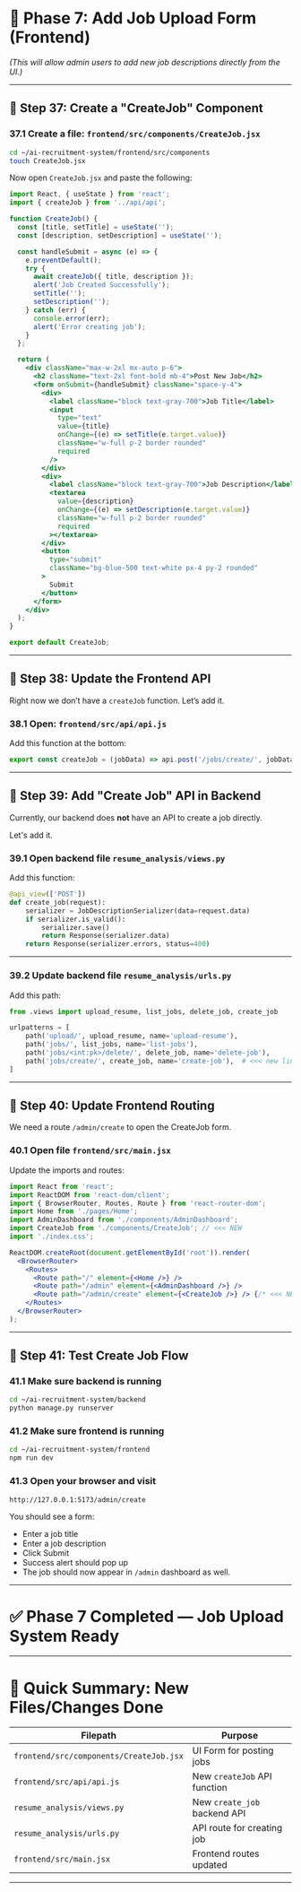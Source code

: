 # **📌 Phase 7: Add Job Upload Form (Frontend)**
_(This will allow admin users to add new job descriptions directly from the UI.)_

---

## **🔹 Step 37: Create a "CreateJob" Component**

### **37.1 Create a file: `frontend/src/components/CreateJob.jsx`**

```bash
cd ~/ai-recruitment-system/frontend/src/components
touch CreateJob.jsx
```

Now open `CreateJob.jsx` and paste the following:

```jsx
import React, { useState } from 'react';
import { createJob } from '../api/api';

function CreateJob() {
  const [title, setTitle] = useState('');
  const [description, setDescription] = useState('');

  const handleSubmit = async (e) => {
    e.preventDefault();
    try {
      await createJob({ title, description });
      alert('Job Created Successfully');
      setTitle('');
      setDescription('');
    } catch (err) {
      console.error(err);
      alert('Error creating job');
    }
  };

  return (
    <div className="max-w-2xl mx-auto p-6">
      <h2 className="text-2xl font-bold mb-4">Post New Job</h2>
      <form onSubmit={handleSubmit} className="space-y-4">
        <div>
          <label className="block text-gray-700">Job Title</label>
          <input
            type="text"
            value={title}
            onChange={(e) => setTitle(e.target.value)}
            className="w-full p-2 border rounded"
            required
          />
        </div>
        <div>
          <label className="block text-gray-700">Job Description</label>
          <textarea
            value={description}
            onChange={(e) => setDescription(e.target.value)}
            className="w-full p-2 border rounded"
            required
          ></textarea>
        </div>
        <button
          type="submit"
          className="bg-blue-500 text-white px-4 py-2 rounded"
        >
          Submit
        </button>
      </form>
    </div>
  );
}

export default CreateJob;
```

---

## **🔹 Step 38: Update the Frontend API**

Right now we don’t have a `createJob` function. Let’s add it.

### **38.1 Open: `frontend/src/api/api.js`**

Add this function at the bottom:

```javascript
export const createJob = (jobData) => api.post('/jobs/create/', jobData);
```

---

## **🔹 Step 39: Add "Create Job" API in Backend**

Currently, our backend does **not** have an API to create a job directly.

Let's add it.

### **39.1 Open backend file `resume_analysis/views.py`**

Add this function:

```python
@api_view(['POST'])
def create_job(request):
    serializer = JobDescriptionSerializer(data=request.data)
    if serializer.is_valid():
        serializer.save()
        return Response(serializer.data)
    return Response(serializer.errors, status=400)
```

---

### **39.2 Update backend file `resume_analysis/urls.py`**

Add this path:
```python
from .views import upload_resume, list_jobs, delete_job, create_job

urlpatterns = [
    path('upload/', upload_resume, name='upload-resume'),
    path('jobs/', list_jobs, name='list-jobs'),
    path('jobs/<int:pk>/delete/', delete_job, name='delete-job'),
    path('jobs/create/', create_job, name='create-job'),  # <<< new line
]
```

---

## **🔹 Step 40: Update Frontend Routing**

We need a route `/admin/create` to open the CreateJob form.

### **40.1 Open file `frontend/src/main.jsx`**

Update the imports and routes:

```jsx
import React from 'react';
import ReactDOM from 'react-dom/client';
import { BrowserRouter, Routes, Route } from 'react-router-dom';
import Home from './pages/Home';
import AdminDashboard from './components/AdminDashboard';
import CreateJob from './components/CreateJob'; // <<< NEW
import './index.css';

ReactDOM.createRoot(document.getElementById('root')).render(
  <BrowserRouter>
    <Routes>
      <Route path="/" element={<Home />} />
      <Route path="/admin" element={<AdminDashboard />} />
      <Route path="/admin/create" element={<CreateJob />} /> {/* <<< NEW */}
    </Routes>
  </BrowserRouter>
);
```

---

## **🔹 Step 41: Test Create Job Flow**

### **41.1 Make sure backend is running**
```bash
cd ~/ai-recruitment-system/backend
python manage.py runserver
```

### **41.2 Make sure frontend is running**
```bash
cd ~/ai-recruitment-system/frontend
npm run dev
```

### **41.3 Open your browser and visit**
```
http://127.0.0.1:5173/admin/create
```

You should see a form:
- Enter a job title
- Enter a job description
- Click Submit
- Success alert should pop up
- The job should now appear in `/admin` dashboard as well.

---

# ✅ Phase 7 Completed — Job Upload System Ready

---

# **📂 Quick Summary: New Files/Changes Done**

| Filepath                            | Purpose                         |
| ------------------------------------ | ------------------------------- |
| `frontend/src/components/CreateJob.jsx` | UI Form for posting jobs         |
| `frontend/src/api/api.js`            | New `createJob` API function     |
| `resume_analysis/views.py`           | New `create_job` backend API     |
| `resume_analysis/urls.py`            | API route for creating job       |
| `frontend/src/main.jsx`              | Frontend routes updated          |

---
